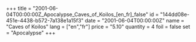 +++
title = "2001-06-04T00:00:00Z_Apocalypse_Caves_of_Koilos_[en_fr]_false"
id = "144dd08e-451e-4438-b572-7a138e1a15f3"
date = "2001-06-04T00:00:00Z"
name = "Caves of Koilos"
lang = ["en","fr"]
price = "5.10"
quantity = 4
foil = false
set = "Apocalypse"
+++
